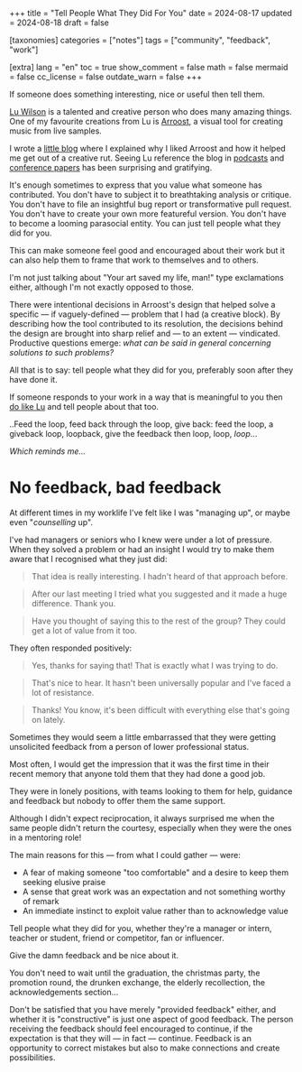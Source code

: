 +++
title = "Tell People What They Did For You"
date = 2024-08-17
updated = 2024-08-18
draft = false

[taxonomies]
categories = ["notes"]
tags = ["community", "feedback", "work"]

[extra]
lang = "en"
toc = true
show_comment = false
math = false
mermaid = false
cc_license = false
outdate_warn = false
+++

If someone does something interesting, nice or useful then
tell them.

<!-- more -->

[Lu Wilson](https://www.todepond.com/) is a talented and creative person who does many amazing things.
One of my favourite creations from Lu is [Arroost](https://arroost.com/), a visual tool for creating music from live samples.

I wrote a [little blog](https://edibotopic.com/blog/doing/leisure-sick/) where I explained why I liked Arroost
and how it helped me get out of a creative rut.
Seeing Lu reference the blog in [podcasts](https://futureofcoding.org/episodes/071) and [conference papers](https://www.todepond.com/report/arroost/)
has been surprising and gratifying.

It's enough sometimes to express that you value what someone has contributed.
You don't have to subject it to breathtaking analysis or critique.
You don't have to file an insightful bug report or transformative pull request.
You don't have to create your own more featureful version.
You don't have to become a looming parasocial entity.
You can just tell people what they did for you.

This can make someone feel good and encouraged about their work but it
can also help them to frame that work to themselves and to others.

I'm not just talking about "Your art saved my life, man!" type exclamations either,
although I'm not exactly opposed to those.

There were intentional decisions in Arroost's design that helped solve
a specific — if vaguely-defined — problem that I had (a creative block).
By describing how the tool contributed to its resolution, the decisions behind
the design are brought into sharp relief and — to an extent — vindicated.
Productive questions emerge: _what can be said in general concerning solutions to such problems?_

All that is to say: tell people what they did for you, preferably soon after
they have done it.

If someone responds to your work in a way that is meaningful to you
then [do like Lu](https://www.todepond.com/report/arroost/) and tell 
people about that too.

..Feed the loop, feed back through the loop, give back: feed the loop, a giveback loop,
loopback, give the feedback then loop, loop, _loop_...

_Which reminds me..._

# No feedback, bad feedback

At different times in my worklife I've felt like I was "managing up",
or maybe even "_counselling_ up".

I've had managers or seniors who I knew were under a lot of pressure.
When they solved a problem or had an insight I would try to make them
aware that I recognised what they just did:

> That idea is really interesting. I hadn't heard of that approach before.

> After our last meeting I tried what you suggested and it made a huge difference. Thank you.

> Have you thought of saying this to the rest of the group? They could get a lot of value from it too.

They often responded positively:

> Yes, thanks for saying that! That is exactly what I was trying to do.

> That's nice to hear. It hasn't been universally popular and I've faced a lot of resistance.

> Thanks! You know, it's been difficult with everything else that's going on lately.

Sometimes they would seem a little embarrassed that they were getting unsolicited
feedback from a person of lower professional status.

Most often, I would get the impression that it was the first time in their recent
memory that anyone told them that they had done a good job.

They were in lonely positions, with teams looking to them for
help, guidance and feedback but nobody to offer them the same support.

Although I didn't expect reciprocation, it always surprised me when the same people 
didn't return the courtesy, especially when they were the ones in a mentoring role!

The main reasons for this — from what I could gather — were:

- A fear of making someone "too comfortable" and a desire to keep them seeking elusive praise
- A sense that great work was an expectation and not something worthy of remark
- An immediate instinct to exploit value rather than to acknowledge value

Tell people what they did for you, whether they're a manager or intern, 
teacher or student, friend or competitor, fan or influencer.

Give the damn feedback and be nice about it.

You don't need to wait until the graduation,
the christmas party, the promotion round,
the drunken exchange, the elderly recollection,
the acknowledgements section...

Don't be satisfied that you have merely "provided feedback" either, and
whether it is "constructive" is just one aspect of good feedback.
The person receiving the feedback should feel encouraged to continue,
if the expectation is that they will — in fact — continue.
Feedback is an opportunity to correct mistakes but
also to make connections and create possibilities.
